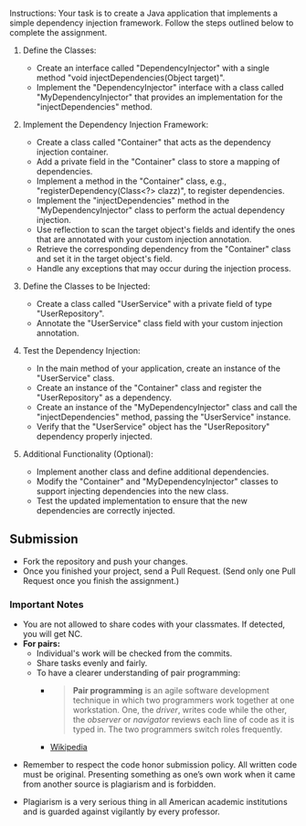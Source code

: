Instructions: Your task is to create a Java application that implements a simple dependency injection framework. Follow the steps outlined below to complete the assignment.
    
1.  Define the Classes: 
	- Create an interface called "DependencyInjector" with a single method "void injectDependencies(Object target)". 
	- Implement the "DependencyInjector" interface with a class called "MyDependencyInjector" that provides an implementation for the "injectDependencies" method.
2.  Implement the Dependency Injection Framework: 
	- Create a class called "Container" that acts as the dependency injection container. 
	- Add a private field in the "Container" class to store a mapping of dependencies. 
	- Implement a method in the "Container" class, e.g., "registerDependency(Class<?> clazz)", to register dependencies. 
	- Implement the "injectDependencies" method in the "MyDependencyInjector" class to perform the actual dependency injection.
    -   Use reflection to scan the target object's fields and identify the ones that are annotated with your custom injection annotation.
    -   Retrieve the corresponding dependency from the "Container" class and set it in the target object's field.
    -   Handle any exceptions that may occur during the injection process.
3.  Define the Classes to be Injected: 
	- Create a class called "UserService" with a private field of type "UserRepository". 
	- Annotate the "UserService" class field with your custom injection annotation.
    
4.  Test the Dependency Injection: 
	- In the main method of your application, create an instance of the "UserService" class. 
	- Create an instance of the "Container" class and register the "UserRepository" as a dependency. 
	- Create an instance of the "MyDependencyInjector" class and call the "injectDependencies" method, passing the "UserService" instance. 
	- Verify that the "UserService" object has the "UserRepository" dependency properly injected.
    
5.  Additional Functionality (Optional):
	- Implement another class and define additional dependencies. 
	- Modify the "Container" and "MyDependencyInjector" classes to support injecting dependencies into the new class. 
	- Test the updated implementation to ensure that the new dependencies are correctly injected.

## Submission
* Fork the repository and push your changes.
* Once you finished your project, send a Pull Request. (Send only one Pull Request once you finish the assignment.)

### Important Notes

 * You are not allowed to share codes with your classmates. If detected, you will get NC.
 * **For pairs:**
	 * Individual's work will be checked from the commits.
	 *  Share tasks evenly and fairly.
	 *  To have a clearer understanding of pair programming:
		 *  > **Pair programming** is an agile software development technique in which two programmers work together at one workstation. One, the _driver_, writes code while the other, the _observer_ or _navigator_ reviews each line of code as it is typed in. The two programmers switch roles frequently. 
		 * [Wikipedia](https://en.wikipedia.org/wiki/Pair_programming#:~:text=Pair%20programming%20is%20an%20agile,two%20programmers%20switch%20roles%20frequently.)

-   Remember to respect the code honor submission policy. All written code must be original. Presenting something as one’s own work when it came from another source is plagiarism and is forbidden.
    
-   Plagiarism is a very serious thing in all American academic institutions and is guarded against vigilantly by every professor.

